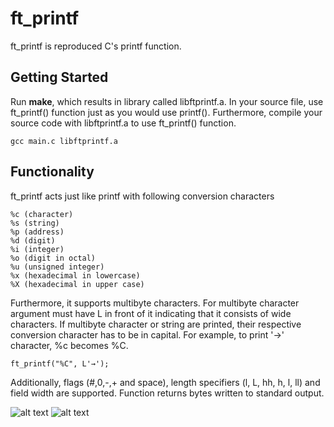 # ft_printf
ft_printf is reproduced C's printf function.

## Getting Started

Run **make**, which results in library called libftprintf.a. In your source file, use ft_printf() function just as you would use printf(). Furthermore, compile your source code with libftprintf.a to use ft_printf() function.

```
gcc main.c libftprintf.a
```
## Functionality
ft_printf acts just like printf with following conversion characters
```
%c (character)
%s (string)
%p (address)
%d (digit)
%i (integer)
%o (digit in octal)
%u (unsigned integer)
%x (hexadecimal in lowercase)
%X (hexadecimal in upper case)
```
Furthermore, it supports multibyte characters. For multibyte character argument must have L in front of it indicating that it consists of wide characters. If multibyte character or string are printed, their respective conversion character has to be in capital. For example, to print '→' character, %c becomes %C.
```
ft_printf("%C", L'→');
```

Additionally, flags (#,0,-,+ and space), length specifiers (l, L, hh, h, l, ll) and field width are supported.
Function returns bytes written to standard output.

![alt text](https://i.imgur.com/lyVmuHf.png)
![alt text](https://i.imgur.com/pFlynR9.png)
